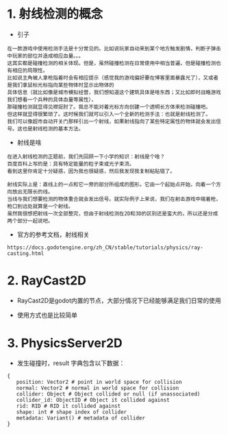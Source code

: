 # 1. 射线检测的概念

- 引子

```
在一款游戏中使用检测手法是十分常见的。比如说玩家自动来到某个地方触发剧情，判断子弹击中玩家的部位并造成相应血量。。。
这其实都是碰撞检测的相关体现。但是，虽然碰撞检测在日常使用中相当普遍，但是碰撞检测也有相应的局限性。
比如说主角被人拿枪指着时会有相应提示（感觉我的游戏偏好要在博客里面暴露光了），又或者是我们拿鼠标光标指向某些物体时显示出物体的
具体信息（就比如像是城市模拟经营，我们想知道这个建筑具体是啥东西；又比如即时战略游戏我们想看一个兵种的具体血量等属性），
那碰撞检测就显得见襟捉肘了。我总不能对着光标方向创建一个透明长方体来检测碰撞吧。
但这样就显得很繁琐了。这时候我们就可以引入一个全新的检测手法：也就是射线检测了。
我们可以像超市自动开关门那样引出一个射线，如果射线指向了某些特定属性的物体就会发出信号。这也是射线检测的基本方法。
```

- 射线是啥

```
在进入射线检测的正题前，我们先回顾一下小学的知识：射线是个啥？
百度百科上写的是：具有特定能量的粒子束或光子束流。
看到这里你肯定十分疑惑，因为我也很疑惑，然后我发现我复制粘贴错了。

射线实际上是：直线上的一点和它一旁的部分所组成的图形。它由一个起始点开始，向着一个方向放出无限长的线。
当线与我们想要检测的物体重合就会发出信号。就实际例子上来说，我们在射击游戏中端着枪，枪口到远处就算是一个射线。
虽然我很想把射线一次全部整完，但由于射线检测在2D和3D的区别还是蛮大的，所以还是分成两个部分一起说吧。
```

- 官方的参考文档，射线相关

```
https://docs.godotengine.org/zh_CN/stable/tutorials/physics/ray-casting.html
```

# 2. RayCast2D

- RayCast2D是godot内置的节点，大部分情况下已经能够满足我们日常的使用

- 使用方式也是比较简单

# 3. PhysicsServer2D

- 发生碰撞时，result 字典包含以下数据：

```
{
   position: Vector2 # point in world space for collision
   normal: Vector2 # normal in world space for collision
   collider: Object # Object collided or null (if unassociated)
   collider_id: ObjectID # Object it collided against
   rid: RID # RID it collided against
   shape: int # shape index of collider
   metadata: Variant() # metadata of collider
}
```


